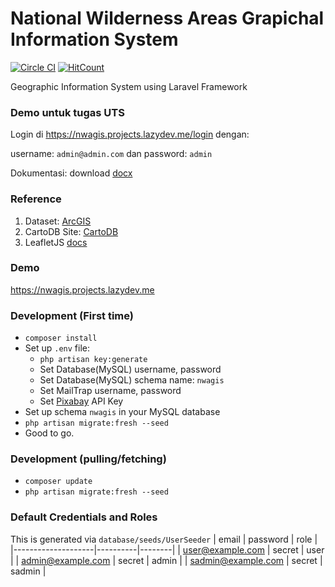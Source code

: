 # National Wilderness Areas Grapichal Information System
[![Circle CI](https://circleci.com/gh/sayyidyofa/nwa-gis-laravel.svg?style=svg)](https://circleci.com/gh/sayyidyofa/nwa-gis-laravel)
[![HitCount](http://hits.dwyl.com/sayyidyofa/nwa-gis-laravel.svg)](http://hits.dwyl.com/sayyidyofa/nwa-gis-laravel)

Geographic Information System using Laravel Framework

### Demo untuk tugas UTS

Login di https://nwagis.projects.lazydev.me/login dengan:

username: `admin@admin.com` dan 
password: `admin`

Dokumentasi: download [docx](https://github.com/sayyidyofa/nwa-gis-laravel/raw/master/PBD_Kelompok05.docx)

### Reference
1. Dataset: [ArcGIS](https://hub.arcgis.com/datasets/usfs::national-wilderness-areas)
2. CartoDB Site: [CartoDB](https://sayyidyofa.carto.com/builder/85da0184-1639-4f01-9f17-b268bac6da20/embed)
3. LeafletJS [docs](https://leafletjs.com/reference-1.6.0.html)

### Demo
https://nwagis.projects.lazydev.me

### Development (First time)
- `composer install`
- Set up `.env` file:
    - `php artisan key:generate`
    - Set Database(MySQL) username, password 
    - Set Database(MySQL) schema name: `nwagis`
    - Set MailTrap username, password
    - Set [Pixabay](https://pixabay.com/api/docs/) API Key
- Set up schema `nwagis` in your MySQL database
- `php artisan migrate:fresh --seed`
- Good to go.

### Development (pulling/fetching)
- `composer update`
- `php artisan migrate:fresh --seed`

### Default Credentials and Roles
This is generated via `database/seeds/UserSeeder`
| email              | password | role   |
|--------------------|----------|--------|
| user@example.com   | secret   | user   |
| admin@example.com  | secret   | admin  |
| sadmin@example.com | secret   | sadmin |


